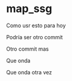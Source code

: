 # map_ssg

Como usr esto para hoy

Podría ser otro commit

Otro commit mas

Que onda

Que onda otra vez
